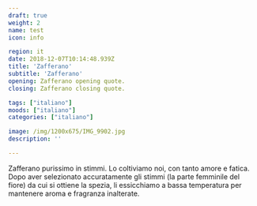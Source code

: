 ```yaml
---
draft: true
weight: 2
name: test
icon: info

region: it
date: 2018-12-07T10:14:48.939Z
title: 'Zafferano'
subtitle: 'Zafferano'
opening: Zafferano opening quote.
closing: Zafferano closing quote.

tags: ["italiano"]
moods: ["italiano"]
categories: ["italiano"]

image: /img/1200x675/IMG_9902.jpg
description: ''

---
```


Zafferano purissimo in stimmi. Lo coltiviamo noi, con tanto amore e fatica. Dopo aver selezionato accuratamente gli stimmi (la parte femminile del fiore) da cui si ottiene la spezia, li essicchiamo a bassa temperatura per mantenere aroma e fragranza inalterate.
